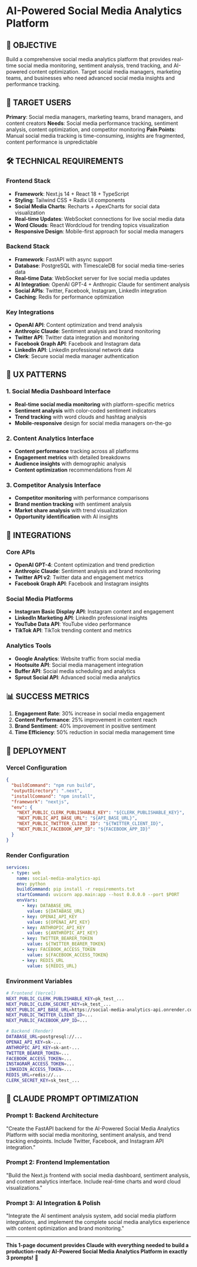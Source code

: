 # AI-Powered Social Media Analytics Platform

## 🎯 OBJECTIVE
Build a comprehensive social media analytics platform that provides real-time social media monitoring, sentiment analysis, trend tracking, and AI-powered content optimization. Target social media managers, marketing teams, and businesses who need advanced social media insights and performance tracking.

## 👥 TARGET USERS
**Primary**: Social media managers, marketing teams, brand managers, and content creators
**Needs**: Social media performance tracking, sentiment analysis, content optimization, and competitor monitoring
**Pain Points**: Manual social media tracking is time-consuming, insights are fragmented, content performance is unpredictable

## 🛠️ TECHNICAL REQUIREMENTS

### Frontend Stack
- **Framework**: Next.js 14 + React 18 + TypeScript
- **Styling**: Tailwind CSS + Radix UI components
- **Social Media Charts**: Recharts + ApexCharts for social data visualization
- **Real-time Updates**: WebSocket connections for live social media data
- **Word Clouds**: React Wordcloud for trending topics visualization
- **Responsive Design**: Mobile-first approach for social media managers

### Backend Stack
- **Framework**: FastAPI with async support
- **Database**: PostgreSQL with TimescaleDB for social media time-series data
- **Real-time Data**: WebSocket server for live social media updates
- **AI Integration**: OpenAI GPT-4 + Anthropic Claude for sentiment analysis
- **Social APIs**: Twitter, Facebook, Instagram, LinkedIn integration
- **Caching**: Redis for performance optimization

### Key Integrations
- **OpenAI API**: Content optimization and trend analysis
- **Anthropic Claude**: Sentiment analysis and brand monitoring
- **Twitter API**: Twitter data integration and monitoring
- **Facebook Graph API**: Facebook and Instagram data
- **LinkedIn API**: LinkedIn professional network data
- **Clerk**: Secure social media manager authentication

## 🎨 UX PATTERNS

### 1. Social Media Dashboard Interface
- **Real-time social media monitoring** with platform-specific metrics
- **Sentiment analysis** with color-coded sentiment indicators
- **Trend tracking** with word clouds and hashtag analysis
- **Mobile-responsive** design for social media managers on-the-go

### 2. Content Analytics Interface
- **Content performance** tracking across all platforms
- **Engagement metrics** with detailed breakdowns
- **Audience insights** with demographic analysis
- **Content optimization** recommendations from AI

### 3. Competitor Analysis Interface
- **Competitor monitoring** with performance comparisons
- **Brand mention tracking** with sentiment analysis
- **Market share analysis** with trend visualization
- **Opportunity identification** with AI insights

## 🔗 INTEGRATIONS

### Core APIs
- **OpenAI GPT-4**: Content optimization and trend prediction
- **Anthropic Claude**: Sentiment analysis and brand monitoring
- **Twitter API v2**: Twitter data and engagement metrics
- **Facebook Graph API**: Facebook and Instagram insights

### Social Media Platforms
- **Instagram Basic Display API**: Instagram content and engagement
- **LinkedIn Marketing API**: LinkedIn professional insights
- **YouTube Data API**: YouTube video performance
- **TikTok API**: TikTok trending content and metrics

### Analytics Tools
- **Google Analytics**: Website traffic from social media
- **Hootsuite API**: Social media management integration
- **Buffer API**: Social media scheduling and analytics
- **Sprout Social API**: Advanced social media analytics

## 📊 SUCCESS METRICS
1. **Engagement Rate**: 30% increase in social media engagement
2. **Content Performance**: 25% improvement in content reach
3. **Brand Sentiment**: 40% improvement in positive sentiment
4. **Time Efficiency**: 50% reduction in social media management time

## 🚀 DEPLOYMENT

### Vercel Configuration
```json
{
  "buildCommand": "npm run build",
  "outputDirectory": ".next",
  "installCommand": "npm install",
  "framework": "nextjs",
  "env": {
    "NEXT_PUBLIC_CLERK_PUBLISHABLE_KEY": "${CLERK_PUBLISHABLE_KEY}",
    "NEXT_PUBLIC_API_BASE_URL": "${API_BASE_URL}",
    "NEXT_PUBLIC_TWITTER_CLIENT_ID": "${TWITTER_CLIENT_ID}",
    "NEXT_PUBLIC_FACEBOOK_APP_ID": "${FACEBOOK_APP_ID}"
  }
}
```

### Render Configuration
```yaml
services:
  - type: web
    name: social-media-analytics-api
    env: python
    buildCommand: pip install -r requirements.txt
    startCommand: uvicorn app.main:app --host 0.0.0.0 --port $PORT
    envVars:
      - key: DATABASE_URL
        value: ${DATABASE_URL}
      - key: OPENAI_API_KEY
        value: ${OPENAI_API_KEY}
      - key: ANTHROPIC_API_KEY
        value: ${ANTHROPIC_API_KEY}
      - key: TWITTER_BEARER_TOKEN
        value: ${TWITTER_BEARER_TOKEN}
      - key: FACEBOOK_ACCESS_TOKEN
        value: ${FACEBOOK_ACCESS_TOKEN}
      - key: REDIS_URL
        value: ${REDIS_URL}
```

### Environment Variables
```bash
# Frontend (Vercel)
NEXT_PUBLIC_CLERK_PUBLISHABLE_KEY=pk_test_...
NEXT_PUBLIC_CLERK_SECRET_KEY=sk_test_...
NEXT_PUBLIC_API_BASE_URL=https://social-media-analytics-api.onrender.com
NEXT_PUBLIC_TWITTER_CLIENT_ID=...
NEXT_PUBLIC_FACEBOOK_APP_ID=...

# Backend (Render)
DATABASE_URL=postgresql://...
OPENAI_API_KEY=sk-...
ANTHROPIC_API_KEY=sk-ant-...
TWITTER_BEARER_TOKEN=...
FACEBOOK_ACCESS_TOKEN=...
INSTAGRAM_ACCESS_TOKEN=...
LINKEDIN_ACCESS_TOKEN=...
REDIS_URL=redis://...
CLERK_SECRET_KEY=sk_test_...
```

## 🎯 CLAUDE PROMPT OPTIMIZATION

### Prompt 1: Backend Architecture
"Create the FastAPI backend for the AI-Powered Social Media Analytics Platform with social media monitoring, sentiment analysis, and trend tracking endpoints. Include Twitter, Facebook, and Instagram API integration."

### Prompt 2: Frontend Implementation
"Build the Next.js frontend with social media dashboard, sentiment analysis, and content analytics interface. Include real-time charts and word cloud visualizations."

### Prompt 3: AI Integration & Polish
"Integrate the AI sentiment analysis system, add social media platform integrations, and implement the complete social media analytics experience with content optimization and brand monitoring."

---

**This 1-page document provides Claude with everything needed to build a production-ready AI-Powered Social Media Analytics Platform in exactly 3 prompts!** 🚀
